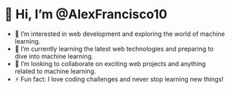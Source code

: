 # 👋 Hi, I’m @AlexFrancisco10

- 👀 I’m interested in web development and exploring the world of machine learning.
- 🌱 I’m currently learning the latest web technologies and preparing to dive into machine learning.
- 💞️ I’m looking to collaborate on exciting web projects and anything related to machine learning.
- ⚡ Fun fact: I love coding challenges and never stop learning new things!

